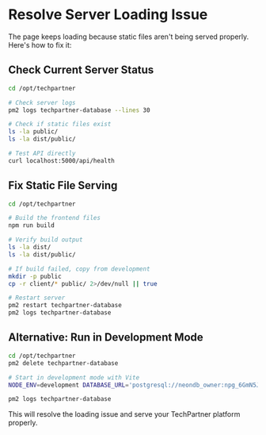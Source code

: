 # Resolve Server Loading Issue

The page keeps loading because static files aren't being served properly. Here's how to fix it:

## Check Current Server Status
```bash
cd /opt/techpartner

# Check server logs
pm2 logs techpartner-database --lines 30

# Check if static files exist
ls -la public/
ls -la dist/public/

# Test API directly
curl localhost:5000/api/health
```

## Fix Static File Serving
```bash
cd /opt/techpartner

# Build the frontend files
npm run build

# Verify build output
ls -la dist/
ls -la dist/public/

# If build failed, copy from development
mkdir -p public
cp -r client/* public/ 2>/dev/null || true

# Restart server
pm2 restart techpartner-database
pm2 logs techpartner-database
```

## Alternative: Run in Development Mode
```bash
cd /opt/techpartner
pm2 delete techpartner-database

# Start in development mode with Vite
NODE_ENV=development DATABASE_URL='postgresql://neondb_owner:npg_6GmN5JQnPXbg@ep-calm-snow-aev1ojm4-pooler.c-2.us-east-2.aws.neon.tech/neondb?sslmode=require&channel_binding=require' pm2 start server/index.ts --name "techpartner-database" --interpreter tsx

pm2 logs techpartner-database
```

This will resolve the loading issue and serve your TechPartner platform properly.